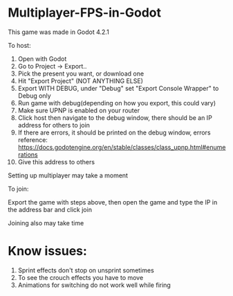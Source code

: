 # Multiplayer-FPS-in-Godot

This game was made in Godot 4.2.1

To host:
1. Open with Godot
2. Go to Project -> Export..
3. Pick the present you want, or download one
4. Hit "Export Project" (NOT ANYTHING ELSE)
5. Export WITH DEBUG, under "Debug" set "Export Console Wrapper" to Debug only
6. Run game with debug(depending on how you export, this could vary)
7. Make sure UPNP is enabled on your router
8. Click host then navigate to the debug window, there should be an IP address for others to join
9. If there are errors, it should be printed on the debug window, errors reference: https://docs.godotengine.org/en/stable/classes/class_upnp.html#enumerations
10. Give this address to others

Setting up multiplayer may take a moment

To join:

Export the game with steps above, then open the game and type the IP in the address bar and click join

Joining also may take time

# Know issues:
1. Sprint effects don't stop on unsprint sometimes
2. To see the crouch effects you have to move
3. Animations for switching do not work well while firing
